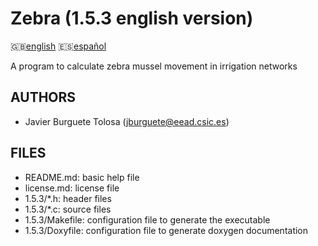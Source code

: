 Zebra (1.5.3 english version)
=============================

:uk:[english](README.md) :es:[español](README.es.md)

A program to calculate zebra mussel movement in irrigation networks

AUTHORS
-------

* Javier Burguete Tolosa (jburguete@eead.csic.es)

FILES
-----

* README.md: basic help file
* license.md: license file
* 1.5.3/\*.h: header files
* 1.5.3/\*.c: source files
* 1.5.3/Makefile: configuration file to generate the executable
* 1.5.3/Doxyfile: configuration file to generate doxygen documentation

